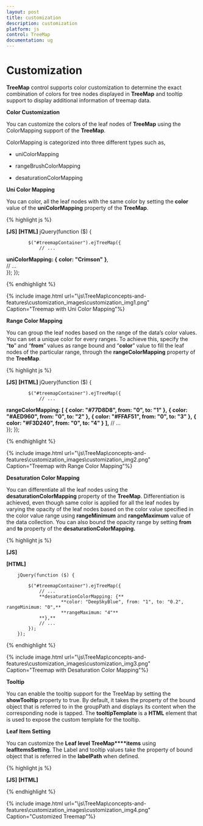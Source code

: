 ```yaml
---
layout: post
title: customization
description: customization
platform: js
control: TreeMap
documentation: ug
---
```


# Customization

**TreeMap** control supports color customization to determine the exact combination of colors for tree nodes displayed in **TreeMap** and tooltip support to display additional information of treemap data.

**Color Customization**

You can customize the colors of the leaf nodes of **TreeMap** using the ColorMapping support of the **TreeMap**. 

ColorMapping is categorized into three different types such as,

* uniColorMapping

* rangeBrushColorMapping

* desaturationColorMapping

**Uni Color Mapping**

You can color, all the leaf nodes with the same color by setting the **color** value of the **uniColorMapping** property of the **TreeMap**.

{% highlight js %}

**[JS]**
**[HTML]**
       jQuery(function ($) {

            $("#treemapContainer").ejTreeMap({
                // ...   
**uniColorMapping: {**
                    **color: "Crimson"**
                **}**,         
                // ...   
            });
        });



{% endhighlight %}



{% include image.html url="\js\TreeMap\concepts-and-features\customization_images\customization_img1.png" Caption="Treemap with Uni Color Mapping"%}

**Range Color Mapping**

You can group the leaf nodes based on the range of the data’s color values. You can set a unique color for every ranges. To achieve this, specify the “**to**” and “**from**” values as range bound and “**color**” value to fill the leaf nodes of the particular range, through the **rangeColorMapping** property of the **TreeMap**.

{% highlight js %}

**[JS]**
**[HTML]**
        jQuery(function ($) {

            $("#treemapContainer").ejTreeMap({
                // ...   
**rangeColorMapping: [**
                        **{ color: "#77D8D8", from: "0", to: "1" },**
                        **{ color: "#AED960", from: "0", to: "2" },**
                        **{ color: "#FFAF51", from: "0", to: "3" },**
                        **{ color: "#F3D240", from: "0", to: "4" }**
                **],**
                // ...   
            });
        });



{% endhighlight %}



{% include image.html url="\js\TreeMap\concepts-and-features\customization_images\customization_img2.png" Caption="Treemap with Range Color Mapping"%}

**Desaturation Color Mapping**

You can differentiate all the leaf nodes using the **desaturationColorMapping** property of the **TreeMap**. Differentiation is achieved, even though same color is applied for all the leaf nodes by varying the opacity of the leaf nodes based on the color value specified in the color value range using **rangeMinimum** and **rangeMaximum** value of the data collection. You can also bound the opacity range by setting **from** and **to** property of the **desaturationColorMapping.**

{% highlight js %}

**[JS]**

**[HTML]**

        jQuery(function ($) {

            $("#treemapContainer").ejTreeMap({
                // ...  
                **desaturationColorMapping: {**
                        **color: "DeepSkyBlue", from: "1", to: "0.2", rangeMinimum: "0",**  
                        **rangeMaximum: "4"**                        
                **},**
                // ...  
            });
        });


{% endhighlight %}



{% include image.html url="\js\TreeMap\concepts-and-features\customization_images\customization_img3.png" Caption="Treemap with Desaturation Color Mapping"%}

**Tooltip**

You can enable the tooltip support for the TreeMap by setting the **showTooltip** property to true. By default, it takes the property of the bound object that is referred to in the groupPath and displays its content when the corresponding node is tapped. The **tooltipTemplate** is a **HTML** element that is used to expose the custom template for the tooltip.

**Leaf Item Setting**

You can customize the **Leaf level TreeMap****items** using **leafItemsSetting**. The Label and tooltip values take the property of bound object that is referred in the **labelPath** when defined.

{% highlight js %}

**[JS]**
**[HTML]**
<script type="text/javascript">
 jQuery(function ($) {
            $( "#treemapContainer").ejTreeMap({
                dataSource: population_data,
                colorValuePath: "Growth",
                weightValuePath: "Population",
                rangeColorMapping: [
                        { color: "#77D8D8", from: "0", to: "1" },
                        { color: "#AED960", from: "0", to: "2" },
                        { color: "#FFAF51", from: "0", to: "3" },
                        { color: "#F3D240", from: "0", to: "4" }
                ],                   
                levels: [
                  { groupPath: "Continent", groupGap: 5}
                ],

**leafItemSettings: { labelPath: "Region" },**
  **showTooltip:true,**
                **tooltipTemplate:'template'** 
            });
        });

</script>
<script  id="template" type="application/jsrender">
        <div  style="margin-left:17px;margin-top:-45px;">      
<div style="height:auto;width:auto;background:black;border-radius:3px;opacity:0.6">
                 <div style="margin-top:-20px;margin-left:9px;padding-top:3px;margin-right:9px;">
                     <label style="margin-top:-20px;font-weight:normal;font-size:12px;color:white;font-family:Segoe UI;">**{{:**Region**}}**</label>
                 </div>
                 <div style="height:10px;"></div>
                 <div style="margin-top:-10px;margin-left:9px;margin-right:9px;padding-bottom:3px;">
                     <label style="margin-top:-10px;font-weight:normal;font-size:14px;color:white;font-family:segoe ui light;">**{{:**Population**}}**</label>
                 </div>
             </div>
        </div>            
    </script>


{% endhighlight %}



{% include image.html url="\js\TreeMap\concepts-and-features\customization_images\customization_img4.png" Caption="Customized Treemap"%}

